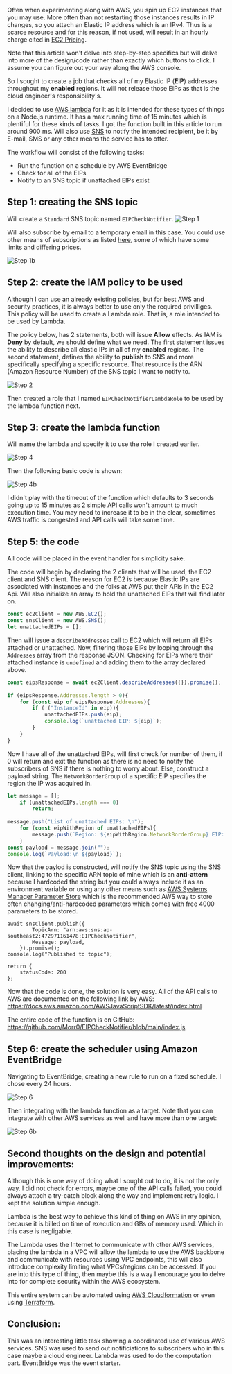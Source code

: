 Often when experimenting along with AWS, you spin up EC2 instances that you may use. More often than not restarting those instances results in IP changes, so you attach an Elastic IP address which is an IPv4. Thus is a scarce resource and for this reason, if not used, will result in an hourly charge cited in [EC2 Pricing](https://aws.amazon.com/ec2/pricing/).

Note that this article won't delve into step-by-step specifics but will delve into more of the design/code rather than exactly which buttons to click. I assume you can figure out your way along the AWS console.

So I sought to create a job that checks all of my Elastic IP (**EIP**) addresses throughout my **enabled** regions. It will not release those EIPs as that is the cloud engineer's responsibility's.

I decided to use [AWS lambda](https://aws.amazon.com/lambda/) for it as it is intended for these types of things on a Node.js runtime. It has a max running time of 15 minutes which is plentiful for these kinds of tasks. I got the function built in this article to run around 900 ms. Will also use [SNS](https://aws.amazon.com/sns/) to notify the intended recipient, be it by E-mail, SMS or any other means the service has to offer.

The workflow will consist of the following tasks:
- Run the function on a schedule by AWS EventBridge
- Check for all of the EIPs
- Notify to an SNS topic if unattached EIPs exist

## Step 1: creating the SNS topic
Will create a `Standard` SNS topic named `EIPCheckNotifier`.
![Step 1](https://blog-static-files-atheer.s3-ap-southeast-2.amazonaws.com/1.PNG)

Will also subscribe by email to a temporary email in this case. You could use other means of subscriptions as listed [here](https://docs.aws.amazon.com/sns/latest/dg/welcome.html), some of which have some limits and differing prices.

![Step 1b](https://blog-static-files-atheer.s3-ap-southeast-2.amazonaws.com/2.PNG)

## Step 2: create the IAM policy to be used
Although I can use an already existing policies, but for best AWS and security practices, it is always better to use only the required privilliges. This policy will be used to create a Lambda role. That is, a role intended to be used by Lambda.

The policy below, has 2 statements, both will issue **Allow** effects. As IAM is **Deny** by default, we should define what we need. The first statement issues the ability to describe all elastic IPs in all of my **enabled** regions. The second statement, defines the ability to **publish** to SNS and more specifically specifying a specific resource. That resource is the ARN (Amazon Resource Number) of the SNS topic I want to notify to.

![Step 2](https://blog-static-files-atheer.s3-ap-southeast-2.amazonaws.com/3.PNG)

Then created a role that I named `EIPCheckNotifierLambdaRole` to be used by the lambda function next.

## Step 3: create the lambda function
Will name the lambda and specify it to use the role I created earlier.

![Step 4](https://blog-static-files-atheer.s3-ap-southeast-2.amazonaws.com/4.PNG)

Then the following basic code is shown:

![Step 4b](https://blog-static-files-atheer.s3-ap-southeast-2.amazonaws.com/5.PNG)

I didn't play with the timeout of the function which defaults to 3 seconds going up to 15 minutes as 2 simple API calls won't amount to much execution time. You may need to increase it to be in the clear, sometimes AWS traffic is congested and API calls will take some time.

## Step 5: the code
All code will be placed in the event handler for simplicity sake.

The code will begin by declaring the 2 clients that will be used, the EC2 client and SNS client. The reason for EC2 is because Elastic IPs are associated with instances and the folks at AWS put their APIs in the EC2 Api. Will also initialize an array to hold the unattached EIPs that will find later on.
``` Javascript
const ec2Client = new AWS.EC2();
const snsClient = new AWS.SNS();
let unattachedEIPs = [];
```

Then will issue a `describeAddresses` call to EC2 which will return all EIPs attached or unattached. Now, filtering those EIPs by looping through the `Addresses` array from the response JSON. Checking for EIPs where their attached instance is `undefined` and adding them to the array declared above.
``` Javascript
const eipsResponse = await ec2Client.describeAddresses({}).promise();
    
if (eipsResponse.Addresses.length > 0){
	for (const eip of eipsResponse.Addresses){
		if (!("InstanceId" in eip)){
			unattachedEIPs.push(eip);
			console.log(`unattached EIP: ${eip}`);
		}
	}
}
```

Now I have all of the unattached EIPs, will first check for number of them, if 0 will return and exit the function as there is no need to notify the subscribers of SNS if there is nothing to worry about. Else, construct a payload string. The `NetworkBorderGroup` of a specific EIP specifies the region the IP was acquired in.
``` javascript
let message = [];
    if (unattachedEIPs.length === 0)
        return;
    
message.push("List of unattached EIPs: \n");
    for (const eipWithRegion of unattachedEIPs){
        message.push(`Region: ${eipWithRegion.NetworkBorderGroup} EIP: 			${eipWithRegion.PublicIp}\n`);
    }
const payload = message.join("");
console.log(`Payload:\n ${payload}`);
```

Now that the paylod is constructed, will notify the SNS topic using the SNS client, linking to the specific ARN topic of mine which is an **anti-attern** because I hardcoded the string but you could always include it as an environment variable or using any other means such as [AWS Systems Manager Parameter Store](https://docs.aws.amazon.com/systems-manager/latest/userguide/systems-manager-parameter-store.html) which is the recommended AWS way to store often changing/anti-hardcoded parameters which comes with free 4000 parameters to be stored.
```
await snsClient.publish({
        TopicArn: "arn:aws:sns:ap-southeast2:472971161478:EIPCheckNotifier",
        Message: payload,
    }).promise();
console.log("Published to topic");
    
return {
	statusCode: 200
};
```

Now that the code is done, the solution is very easy. All of the API calls to AWS are documented on the following link by AWS: https://docs.aws.amazon.com/AWSJavaScriptSDK/latest/index.html

The entire code of the function is on GitHub:
https://github.com/Morr0/EIPCheckNotifier/blob/main/index.js

## Step 6: create the scheduler using Amazon EventBridge
Navigating to EventBridge, creating a new rule to run on a fixed schedule. I chose every 24 hours.

![Step 6](https://blog-static-files-atheer.s3-ap-southeast-2.amazonaws.com/6.PNG)

Then integrating with the lambda function as a target. Note that you can integrate with other AWS services as well and have more than one target:

![Step 6b](https://blog-static-files-atheer.s3-ap-southeast-2.amazonaws.com/7.PNG)

## Second thoughts on the design and potential improvements:
Although this is one way of doing what I sought out to do, it is not the only way. I did not check for errors, maybe one of the API calls failed, you could always attach a try-catch block along the way and implement retry logic. I kept the solution simple enough.

Lambda is the best way to achieve this kind of thing on AWS in my opinion, because it is billed on time of execution and GBs of memory used. Which in this case is negligable.

The Lambda uses the Internet to communicate with other AWS services, placing the lambda in a VPC will allow the lambda to use the AWS backbone and communicate with resources using VPC endpoints, this will also introduce complexity limiting what VPCs/regions can be accessed. If you are into this type of thing, then maybe this is a way I encourage you to delve into for complete security within the AWS ecosystem.

This entire system can be automated using [AWS Cloudformation](https://aws.amazon.com/cloudformation/) or even using [Terraform](https://www.terraform.io/).

## Conclusion:
This was an interesting little task showing a coordinated use of various AWS services. SNS was used to send out notificiations to subscribers who in this case maybe a cloud engineer. Lambda was used to do the computation part. EventBridge was the event starter.